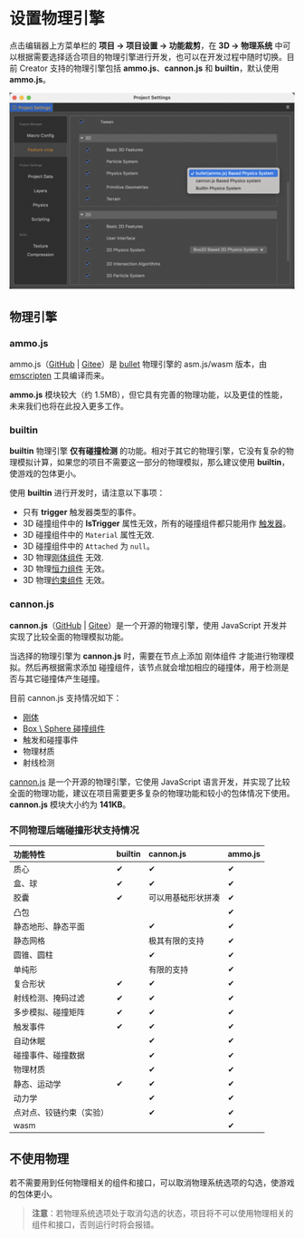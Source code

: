 # 设置物理引擎

点击编辑器上方菜单栏的 **项目 -> 项目设置 -> 功能裁剪**，在 **3D -> 物理系统** 中可以根据需要选择适合项目的物理引擎进行开发，也可以在开发过程中随时切换。目前 Creator 支持的物理引擎包括 **ammo.js**、**cannon.js** 和 **builtin**，默认使用 **ammo.js**。

![物理引擎选项](img/physics-module.jpg)

## 物理引擎

### ammo.js

ammo.js（[GitHub](https://github.com/cocos-creator/ammo.js) | [Gitee](https://gitee.com/mirrors_cocos-creator/ammo.js)）是 [bullet](https://github.com/bulletphysics/bullet3) 物理引擎的 asm.js/wasm 版本，由 [emscripten](https://github.com/emscripten-core/emscripten) 工具编译而来。

**ammo.js** 模块较大（约 1.5MB），但它具有完善的物理功能，以及更佳的性能，未来我们也将在此投入更多工作。

### builtin

**builtin** 物理引擎 **仅有碰撞检测** 的功能。相对于其它的物理引擎，它没有复杂的物理模拟计算，如果您的项目不需要这一部分的物理模拟，那么建议使用 **builtin**，使游戏的包体更小。

使用 **builtin** 进行开发时，请注意以下事项：

- 只有 **trigger** 触发器类型的事件。
- 3D 碰撞组件中的 **IsTrigger** 属性无效，所有的碰撞组件都只能用作 [触发器](physics-event.md)。
- 3D 碰撞组件中的 `Material` 属性无效.
- 3D 碰撞组件中的 `Attached` 为 `null`。
- 3D 物理[刚体组件](physics-rigidbody.md) 无效.
- 3D 物理[恒力组件](physics-constantForce.md) 无效。
- 3D 物理[约束组件](physics-constraint.md) 无效。

### cannon.js

**cannon.js**（[GitHub](https://github.com/cocos-creator/cannon.js) | [Gitee](https://gitee.com/mirrors_cocos-creator/cannon.js)）是一个开源的物理引擎，使用 JavaScript 开发并实现了比较全面的物理模拟功能。

当选择的物理引擎为 **cannon.js** 时，需要在节点上添加 刚体组件 才能进行物理模拟。然后再根据需求添加 碰撞组件，该节点就会增加相应的碰撞体，用于检测是否与其它碰撞体产生碰撞。

目前 cannon.js 支持情况如下：

- [刚体](physics-rigidbody.md)
- [Box \ Sphere 碰撞组件](physics-collider.md)
- 触发和碰撞事件
- 物理材质
- 射线检测

[cannon.js](https://github.com/cocos-creator/cannon.js) 是一个开源的物理引擎，它使用 JavaScript 语言开发，并实现了比较全面的物理功能，建议在项目需要更多复杂的物理功能和较小的包体情况下使用。**cannon.js** 模块大小约为 **141KB**。

### 不同物理后端碰撞形状支持情况

| 功能特性 | builtin | cannon.js | ammo.js |
|:--------|:--------|:----------|:--------|
| 质心     | ✔       | ✔         | ✔       |
| 盒、球 | ✔ | ✔ | ✔ |
| 胶囊 | ✔ | 可以用基础形状拼凑 | ✔ |
| 凸包 |  |  | ✔ |
| 静态地形、静态平面 |  | ✔ | ✔ |
| 静态网格 |  | 极其有限的支持 | ✔ |
| 圆锥、圆柱 |  | ✔ | ✔ |
| 单纯形 |  | 有限的支持 | ✔ |
| 复合形状 | ✔ | ✔ | ✔ |
| 射线检测、掩码过滤 | ✔ | ✔ | ✔ |
| 多步模拟、碰撞矩阵 | ✔ | ✔ | ✔ |
| 触发事件 | ✔ | ✔ | ✔ |
| 自动休眠 |  | ✔ | ✔ |
| 碰撞事件、碰撞数据 |  | ✔ | ✔ |
| 物理材质 |  | ✔ | ✔ |
| 静态、运动学 | ✔ | ✔ | ✔ |
| 动力学 |  | ✔ | ✔ |
| 点对点、铰链约束（实验） |  | ✔ | ✔ |
| wasm |  |  | ✔ |

## 不使用物理

若不需要用到任何物理相关的组件和接口，可以取消物理系统选项的勾选，使游戏的包体更小。

> **注意**：若物理系统选项处于取消勾选的状态，项目将不可以使用物理相关的组件和接口，否则运行时将会报错。

<!-- ## 扩展物理后端 -->
